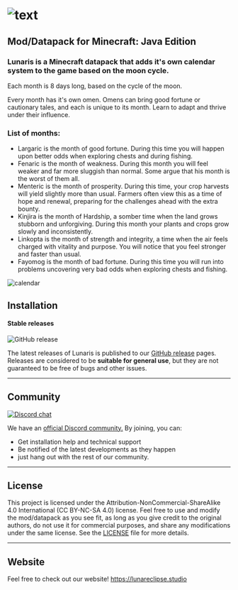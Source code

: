 # ![text](https://cdn.lunareclipse.studio/img/projects/lunaris/banner-text.webp)

## **Mod/Datapack for Minecraft: Java Edition**

### Lunaris is a Minecraft datapack that adds it's own calendar system to the game based on the moon cycle.

Each month is 8 days long, based on the cycle of the moon.

Every month has it's own omen. Omens can bring good fortune or cautionary tales, and each is unique to its month. Learn to adapt and thrive under their influence.

### List of months:
- Largaric is the month of good fortune. During this time you will happen upon better odds when exploring chests and during fishing.
- Fenaric is the month of weakness. During this month you will feel weaker and far more sluggish than normal. Some argue that his month is the worst of them all.
- Menteric is the month of prosperity. During this time, your crop harvests will yield slightly more than usual. Farmers often view this as a time of hope and renewal, preparing for the challenges ahead with the extra bounty.
- Kinjira is the month of Hardship, a somber time when the land grows stubborn and unforgiving. During this month your plants and crops grow slowly and inconsistently.
- Linkopta is the month of strength and integrity, a time when the air feels charged with vitality and purpose. You will notice that you feel stronger and faster than usual.
- Fayomog is the month of bad fortune. During this time you will run into problems uncovering very bad odds when exploring chests and fishing.

![calendar](https://cdn.lunareclipse.studio/img/projects/lunaris/gallery/calendar.webp)

## **Installation**

#### Stable releases

![GitHub release](https://img.shields.io/github/v/release/LunarEclipseStudios/Lunaris)

The latest releases of Lunaris is published to our [GitHub release](https://github.com/LunarEclipseStudios/Lunaris/releases) pages. 
Releases are considered to be **suitable for general use**, but they are not guaranteed to be free of bugs and other issues.

---

## **Community**

[![Discord chat](https://img.shields.io/badge/chat%20on-discord-7289DA?logo=discord&logoColor=white)](https://discord.gg/RmMtqxJJgH)

We have an [official Discord community.](https://discord.gg/RmMtqxJJgH) By joining, you can:
- Get installation help and technical support
- Be notified of the latest developments as they happen
- just hang out with the rest of our community.

---

## **License**

This project is licensed under the Attribution-NonCommercial-ShareAlike 4.0 International (CC BY-NC-SA 4.0) license. Feel free to use and modify the mod/datapack as you see fit, as long as you give credit to the original authors, do not use it for commercial purposes, and share any modifications under the same license. See the [LICENSE](https://github.com/LunarEclipseStudios/Lunaris/blob/main/LICENSE.md) file for more details.

---

## **Website**
Feel free to check out our website!
https://lunareclipse.studio

